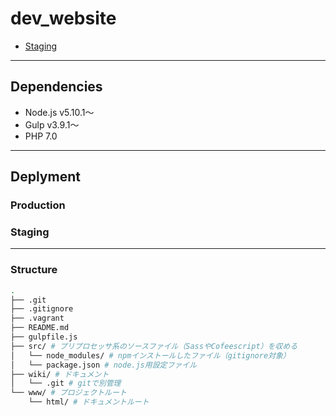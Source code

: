 # dev_website

- [Staging](http://stg.takedasei.com/)

---

## Dependencies

- Node.js v5.10.1〜
- Gulp v3.9.1〜
- PHP 7.0

---

## Deplyment

### Production


### Staging


---


### Structure

```sh
.
├── .git
├── .gitignore
├── .vagrant
├── README.md
├── gulpfile.js
├── src/ # プリプロセッサ系のソースファイル（SassやCofeescript）を収める
│   └── node_modules/ # npmインストールしたファイル（gitignore対象）
│   └── package.json # node.js用設定ファイル
├── wiki/ # ドキュメント
│   └── .git # gitで別管理
└── www/ # プロジェクトルート
    └── html/ # ドキュメントルート
```
